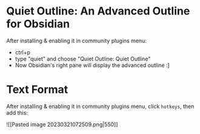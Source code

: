 
# Quiet Outline: An Advanced Outline for Obsidian

After installing & enabling it in community plugins menu:
* ctrl+p
* type "quiet" and choose "Quiet Outline: Quiet Outline"
* Now Obsidian's right pane will display the advanced outline :]



# Text Format

After installing & enabling it in community plugins menu, click `hotkeys`, then add this:

![[Pasted image 20230321072509.png|550]]

